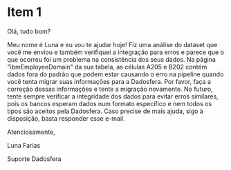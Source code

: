 ﻿# Item 1

Olá, tudo bom?

Meu nome é Luna e eu vou te ajudar hoje! Fiz uma análise do dataset que você me enviou e também verifiquei a integração para erros e parece que o que ocorreu foi um problema na consistência dos seus dados. Na página "ibmEmployeeDomain" da sua tabela, as células A205 e B202 contém dados fora do padrão que podem estar causando o erro na pipeline quando você tenta migrar suas informações para a Dadosfera. Por favor, faça a correção dessas informações e tente a migração novamente. No futuro, tente sempre verificar a integridade dos dados para evitar erros similares, pois os bancos esperam dados num formato específico e nem todos os tipos são aceitos pela Dadosfera. Caso precise de mais ajuda, sigo à disposição, basta responder esse e-mail.

Atenciosamente,

Luna Farias

Suporte Dadosfera
